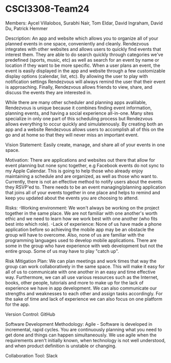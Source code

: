 # CSCI3308-Team24

Members: Aycel Villalobos, Surabhi Nair, Tom Eldar, David Ingraham, David Du, Patrick Hemmer

Description: An app and website which allows you to organize all of your planned events in one space, conveniently and cleanly. Rendezvous integrates with other websites and allows users to quickly find events that interest them. They are able to do search quickly through categories we've predefined (sports, music, etc) as well as search for an event by name or location if they want to be more specific. When a user plans an event, the event is easily displayed in the app and website through a few customizable display options (calendar, list, etc). By allowing the user to play with notification settings Rendezvous will always remind the user that their event is approaching. Finally, Rendezvous allows friends to view, share, and discuss the events they are interested in.

While there are many other scheduler and planning apps avalilable, Rendezvous is unique because it combines finding event information, planning events, and having a social experience all-in-one. Many sites specialize in only one part of this scheduling process but Rendezvous allows everything to occur quickly and simulatenously. By creating both an app and a website Rendezvous allows users to accomplish all of this on the go and at home so that they will never miss an important event.  
      
Vision Statement: Easily create, manage, and share all of your events in one space. 

Motivation: There are applications and websites out there that allow for event planning but none sync together, e.g Facebook events do not sync to my Apple Calendar. This is going to help those who already enjoy maintaining a schedule and are organized, as well as those who want to. Currently, there is not an effective method to notify users about the events they RSVP'ed to. There needs to be an event managing/planning application that joins all of your events together in one place and helps to remind and keep you updated about the events you are choosing to attend. 

Risks:
-Working environment: We won't always be working on the project together in the same place. We are not familiar with one another's worth ethic and we need to learn how we work best with one another (who fits best into which role).
-Lack of experience: None of us have made a phone application before so achieving the mobile app may be an obstacle the group will have to overcome. Also, none of us are familiar with the programming languages used to develop mobile applications. There are some in the group who have experience with web development but not the entire group. Some of us may have to play "catch up".


Risk Mitigation Plan:	We can plan meetings and work times that way the group can work collaboratively in the same space. This will make it easy for all of us to communicate with one another in an easy and time effective way. Furthermore, we can all use various resources such as the Internet, books, other people, tutorials and more to make up for the lack of experience we have in app development. We can also communicate our strengths and weaknesses to each other and assign tasks accordingly. For the sake of time and lack of experience we can also focus on one platform for the app. 

Version Control: GitHub

Software Development Methodology: Agile - Software is developed in incremental, rapid cycles. You are continuously planning what you need to get done and things can happen simultaneously. We use agile when the requirements aren't initially known, when technology is not well understood, and when product definition is unstable or changing. 

Collaboration Tool: Slack
